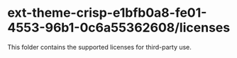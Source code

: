 # ext-theme-crisp-e1bfb0a8-fe01-4553-96b1-0c6a55362608/licenses

This folder contains the supported licenses for third-party use.
